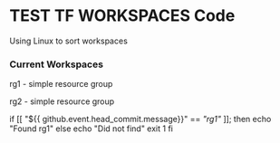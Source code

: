 # TEST TF WORKSPACES Code
Using Linux to sort workspaces
### Current Workspaces

rg1 - simple resource group

rg2 - simple resource group


if [[ "${{ github.event.head_commit.message}}" == *"rg1"* ]]; then
            echo "Found rg1"
          else
            echo "Did not find"
            exit 1
          fi